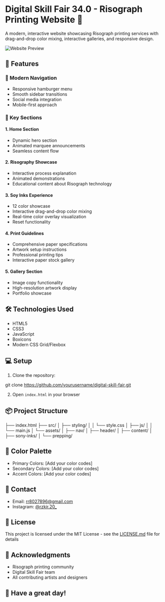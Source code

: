 # Digital Skill Fair 34.0 - Risograph Printing Website 🎨

A modern, interactive website showcasing Risograph printing services with drag-and-drop color mixing, interactive galleries, and responsive design.

![Website Preview](https://digital-skill-fair-34-0-by-rizki-ramadhan.vercel.app/)

## 🌟 Features

### 📱 Modern Navigation

- Responsive hamburger menu
- Smooth sidebar transitions
- Social media integration
- Mobile-first approach

### 🎯 Key Sections

#### 1. Home Section

- Dynamic hero section
- Animated marquee announcements
- Seamless content flow

#### 2. Risography Showcase

- Interactive process explanation
- Animated demonstrations
- Educational content about Risograph technology

#### 3. Soy Inks Experience

- 12 color showcase
- Interactive drag-and-drop color mixing
- Real-time color overlay visualization
- Reset functionality

#### 4. Print Guidelines

- Comprehensive paper specifications
- Artwork setup instructions
- Professional printing tips
- Interactive paper stock gallery

#### 5. Gallery Section

- Image copy functionality
- High-resolution artwork display
- Portfolio showcase

## 🛠 Technologies Used

- HTML5
- CSS3
- JavaScript
- Boxicons
- Modern CSS Grid/Flexbox

## 💻 Setup

1. Clone the repository:

git clone https://github.com/yourusername/digital-skill-fair.git

2. Open `index.html` in your browser

## 📦 Project Structure

├── index.html
├── src/
│ ├── styling/
│ │ └── style.css
│ ├── js/
│ │ └── main.js
│ └── assets/
│ ├── nav/
│ ├── header/
│ ├── content/
│ ├── sony-inks/
│ └── prepping/

## 🎨 Color Palette

- Primary Colors: [Add your color codes]
- Secondary Colors: [Add your color codes]
- Accent Colors: [Add your color codes]

## 📧 Contact

- Email: rr8027896@gmail.com
- Instagram: [@rzkir.20\_](https://www.instagram.com/rzkir.20/)

## 📄 License

This project is licensed under the MIT License - see the [LICENSE.md](LICENSE.md) file for details

## 🙏 Acknowledgments

- Risograph printing community
- Digital Skill Fair team
- All contributing artists and designers

## 🎉 Have a great day!
